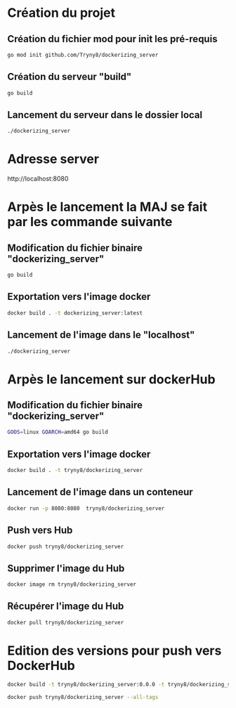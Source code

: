 # Création du projet

## Création du fichier mod pour init les pré-requis
```sh
go mod init github.com/Tryny8/dockerizing_server
```

## Création du serveur "build"
```sh
go build
```

## Lancement du serveur dans le dossier local
```sh
./dockerizing_server
```

# Adresse server
http://localhost:8080

# Arpès le lancement la MAJ se fait par les commande suivante

## Modification du fichier binaire "dockerizing_server"
```sh
go build
```
## Exportation vers l'image docker
```sh
docker build . -t dockerizing_server:latest
```
## Lancement de l'image dans le "localhost"
```sh
./dockerizing_server
```

# Arpès le lancement sur dockerHub

## Modification du fichier binaire "dockerizing_server"
```sh
GOOS=linux GOARCH=amd64 go build
```
## Exportation vers l'image docker
```sh
docker build . -t tryny8/dockerizing_server
```
## Lancement de l'image dans un conteneur
```sh
docker run -p 8080:8080  tryny8/dockerizing_server
```
## Push vers Hub
```sh
docker push tryny8/dockerizing_server
```
## Supprimer l'image du Hub
```sh
docker image rm tryny8/dockerizing_server
```
## Récupérer l'image du Hub
```sh
docker pull tryny8/dockerizing_server
```
# Edition des versions pour push vers DockerHub
```sh
docker build -t tryny8/dockerizing_server:0.0.0 -t tryny8/dockerizing_server .
```
```sh
docker push tryny8/dockerizing_server --all-tags
```